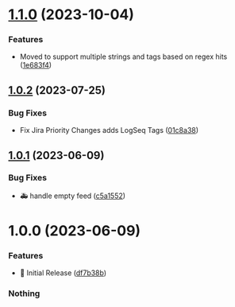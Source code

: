 # [1.1.0](https://github.com/Deastrom/logseq-plugin-jira-activity/compare/v1.0.2...v1.1.0) (2023-10-04)


### Features

* Moved to support multiple strings and tags based on regex hits ([1e683f4](https://github.com/Deastrom/logseq-plugin-jira-activity/commit/1e683f408f571bf4793b1c67001dc850bca679f8))

## [1.0.2](https://github.com/Deastrom/logseq-plugin-jira-activity/compare/v1.0.1...v1.0.2) (2023-07-25)


### Bug Fixes

* Fix Jira Priority Changes adds LogSeq Tags ([01c8a38](https://github.com/Deastrom/logseq-plugin-jira-activity/commit/01c8a38e26d5ad13b2279d0926bd5daeb78e67fa))

## [1.0.1](https://github.com/Deastrom/logseq-plugin-jira-activity/compare/v1.0.0...v1.0.1) (2023-06-09)


### Bug Fixes

* :ambulance: handle empty feed ([c5a1552](https://github.com/Deastrom/logseq-plugin-jira-activity/commit/c5a15527745438b9f7dbd0198748e33f7c777077))

# 1.0.0 (2023-06-09)


### Features

* :tada: Initial Release ([df7b38b](https://github.com/Deastrom/logseq-plugin-jira-activity/commit/df7b38b651a86728d2287697cacb60fa182e6f97))

### Nothing

